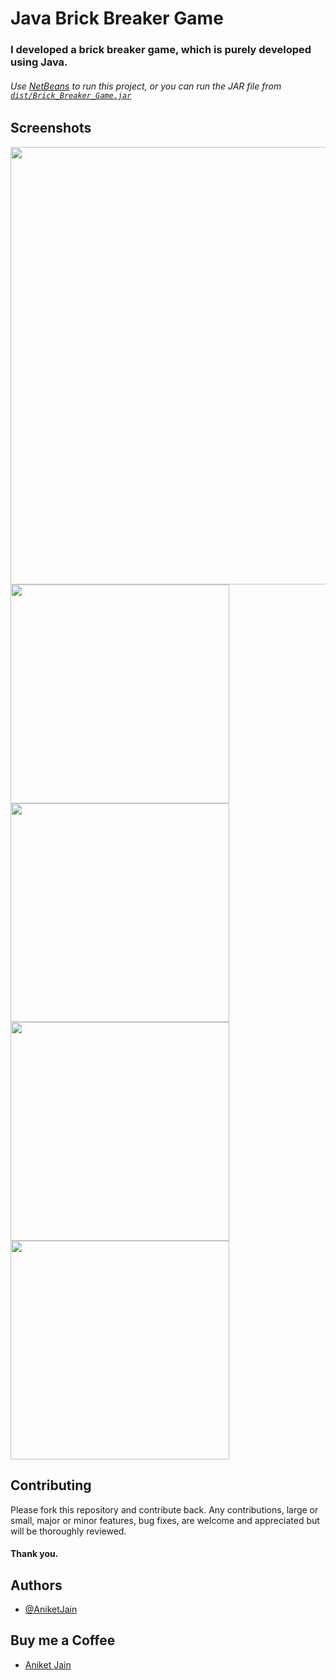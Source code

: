 # Java Brick Breaker Game
### I developed a brick breaker game, which is purely developed using Java.

###### Use [NetBeans](https://netbeans.apache.org/) to run this project, or you can run the JAR file from [`dist/Brick_Breaker_Game.jar`](https://github.com/dev-aniketj/Java-Brick-Breaker-Game/blob/main/dist/Brick_Breaker_Game.jar)


## Screenshots

<p align="left">
	<img src="https://github.com/dev-aniketj/Java-Brick-Breaker-Game/blob/main/SS/image1.jpg" width="700"/>
	<img src="https://github.com/dev-aniketj/Java-Brick-Breaker-Game/blob/main/SS/SS_1.PNG?raw=true" width="350"/>
	<img src="https://github.com/dev-aniketj/Java-Brick-Breaker-Game/blob/main/SS/SS_2.PNG?raw=true" width="350"/>
	<img src="https://github.com/dev-aniketj/Java-Brick-Breaker-Game/blob/main/SS/SS_3.png?raw=true" width="350"/>
	<img src="https://github.com/dev-aniketj/Java-Brick-Breaker-Game/blob/main/SS/SS_4.PNG?raw=true" width="350"/>
</p>

## Contributing

Please fork this repository and contribute back. Any contributions, large or small, major or minor features, bug fixes, are welcome and appreciated but will be thoroughly reviewed.
#### Thank you.

## Authors

- [@AniketJain](https://github.com/dev-aniketj/)

## Buy me a Coffee

- [Aniket Jain](https://www.buymeacoffee.com/aniketjain/)


